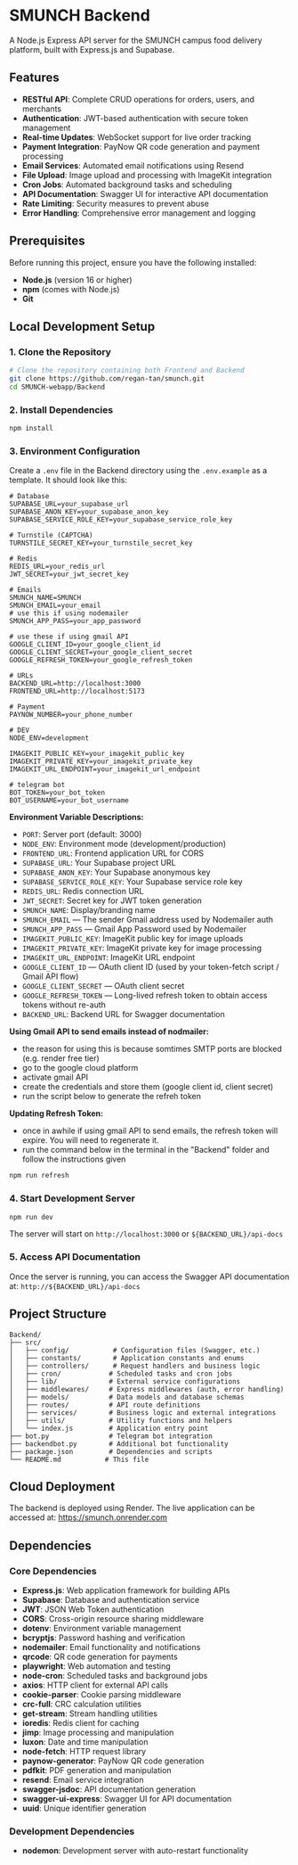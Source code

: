 # SMUNCH Backend

A Node.js Express API server for the SMUNCH campus food delivery platform, built with Express.js and Supabase.

## Features

- **RESTful API**: Complete CRUD operations for orders, users, and merchants
- **Authentication**: JWT-based authentication with secure token management
- **Real-time Updates**: WebSocket support for live order tracking
- **Payment Integration**: PayNow QR code generation and payment processing
- **Email Services**: Automated email notifications using Resend
- **File Upload**: Image upload and processing with ImageKit integration
- **Cron Jobs**: Automated background tasks and scheduling
- **API Documentation**: Swagger UI for interactive API documentation
- **Rate Limiting**: Security measures to prevent abuse
- **Error Handling**: Comprehensive error management and logging

## Prerequisites

Before running this project, ensure you have the following installed:

- **Node.js** (version 16 or higher)
- **npm** (comes with Node.js)
- **Git**

## Local Development Setup

### 1. Clone the Repository

```bash
# Clone the repository containing both Frontend and Backend
git clone https://github.com/regan-tan/smunch.git
cd SMUNCH-webapp/Backend
```

### 2. Install Dependencies

```bash
npm install
```

### 3. Environment Configuration

Create a `.env` file in the Backend directory using the `.env.example` as a template. It should look like this:

```env
# Database
SUPABASE_URL=your_supabase_url
SUPABASE_ANON_KEY=your_supabase_anon_key
SUPABASE_SERVICE_ROLE_KEY=your_supabase_service_role_key

# Turnstile (CAPTCHA)
TURNSTILE_SECRET_KEY=your_turnstile_secret_key

# Redis
REDIS_URL=your_redis_url
JWT_SECRET=your_jwt_secret_key

# Emails
SMUNCH_NAME=SMUNCH
SMUNCH_EMAIL=your_email
# use this if using nodemailer
SMUNCH_APP_PASS=your_app_password

# use these if using gmail API
GOOGLE_CLIENT_ID=your_google_client_id
GOOGLE_CLIENT_SECRET=your_google_client_secret
GOOGLE_REFRESH_TOKEN=your_google_refresh_token

# URLs
BACKEND_URL=http://localhost:3000
FRONTEND_URL=http://localhost:5173

# Payment
PAYNOW_NUMBER=your_phone_number

# DEV
NODE_ENV=development

IMAGEKIT_PUBLIC_KEY=your_imagekit_public_key
IMAGEKIT_PRIVATE_KEY=your_imagekit_private_key
IMAGEKIT_URL_ENDPOINT=your_imagekit_url_endpoint

# telegram bot 
BOT_TOKEN=your_bot_token
BOT_USERNAME=your_bot_username
```

**Environment Variable Descriptions:**
- `PORT`: Server port (default: 3000)
- `NODE_ENV`: Environment mode (development/production)
- `FRONTEND_URL`: Frontend application URL for CORS
- `SUPABASE_URL`: Your Supabase project URL
- `SUPABASE_ANON_KEY`: Your Supabase anonymous key
- `SUPABASE_SERVICE_ROLE_KEY`: Your Supabase service role key
- `REDIS_URL`: Redis connection URL
- `JWT_SECRET`: Secret key for JWT token generation
- `SMUNCH_NAME`: Display/branding name
- `SMUNCH_EMAIL` — The sender Gmail address used by Nodemailer auth
- `SMUNCH_APP_PASS` — Gmail App Password used by Nodemailer
- `IMAGEKIT_PUBLIC_KEY`: ImageKit public key for image uploads
- `IMAGEKIT_PRIVATE_KEY`: ImageKit private key for image processing
- `IMAGEKIT_URL_ENDPOINT`: ImageKit URL endpoint
- `GOOGLE_CLIENT_ID` — OAuth client ID (used by your token-fetch script / Gmail API flow)
- `GOOGLE_CLIENT_SECRET` — OAuth client secret
- `GOOGLE_REFRESH_TOKEN` — Long-lived refresh token to obtain access tokens without re-auth
- `BACKEND_URL`: Backend URL for Swagger documentation

**Using Gmail API to send emails instead of nodmailer:**
- the reason for using this is because somtimes SMTP ports are blocked (e.g. render free tier)
- go to the google cloud platform
- activate gmail API
- create the credentials and store them (google client id, client secret)
- run the script below to generate the refreh token

**Updating Refresh Token:**
- once in awhile if using gmail API to send emails, the refresh token will expire. You will need to regenerate it.
- run the command below in the terminal in the "Backend" folder and follow the instructions given
```bash
npm run refresh
```

### 4. Start Development Server

```bash
npm run dev
```

The server will start on `http://localhost:3000` or `${BACKEND_URL}/api-docs`

### 5. Access API Documentation

Once the server is running, you can access the Swagger API documentation at:
`http://${BACKEND_URL}/api-docs`

## Project Structure

```
Backend/
├── src/
│   ├── config/           # Configuration files (Swagger, etc.)
│   ├── constants/        # Application constants and enums
│   ├── controllers/      # Request handlers and business logic
│   ├── cron/            # Scheduled tasks and cron jobs
│   ├── lib/             # External service configurations
│   ├── middlewares/     # Express middlewares (auth, error handling)
│   ├── models/          # Data models and database schemas
│   ├── routes/          # API route definitions
│   ├── services/        # Business logic and external integrations
│   ├── utils/           # Utility functions and helpers
│   └── index.js         # Application entry point
├── bot.py               # Telegram bot integration
├── backendbot.py        # Additional bot functionality
├── package.json         # Dependencies and scripts
└── README.md           # This file
```

## Cloud Deployment

The backend is deployed using Render. The live application can be accessed at: https://smunch.onrender.com

## Dependencies

### Core Dependencies
- **Express.js**: Web application framework for building APIs
- **Supabase**: Database and authentication service
- **JWT**: JSON Web Token authentication
- **CORS**: Cross-origin resource sharing middleware
- **dotenv**: Environment variable management
- **bcryptjs**: Password hashing and verification
- **nodemailer**: Email functionality and notifications
- **qrcode**: QR code generation for payments
- **playwright**: Web automation and testing
- **node-cron**: Scheduled tasks and background jobs
- **axios**: HTTP client for external API calls
- **cookie-parser**: Cookie parsing middleware
- **crc-full**: CRC calculation utilities
- **get-stream**: Stream handling utilities
- **ioredis**: Redis client for caching
- **jimp**: Image processing and manipulation
- **luxon**: Date and time manipulation
- **node-fetch**: HTTP request library
- **paynow-generator**: PayNow QR code generation
- **pdfkit**: PDF generation and manipulation
- **resend**: Email service integration
- **swagger-jsdoc**: API documentation generation
- **swagger-ui-express**: Swagger UI for API documentation
- **uuid**: Unique identifier generation

### Development Dependencies
- **nodemon**: Development server with auto-restart functionality
